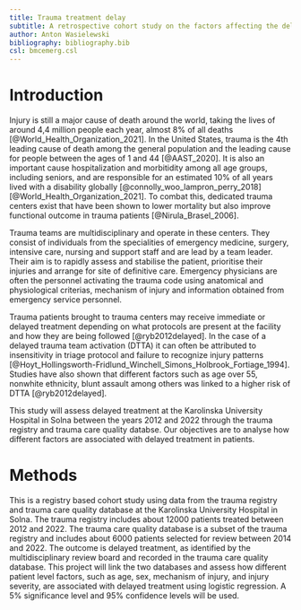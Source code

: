 ```yaml
---
title: Trauma treatment delay
subtitle: A retrospective cohort study on the factors affecting the delays in trauma care
author: Anton Wasielewski
bibliography: bibliography.bib
csl: bmcemerg.csl
---
```

Introduction
============
Injury is still a major cause of death around the world, taking the lives of around 4,4 million people each year, almost 8% of all deaths [@World_Health_Organization_2021]. In the United States, trauma is the 4th leading cause of death among the general population and the leading cause for people between the ages of 1 and 44 [@AAST_2020]. It is also an important cause hospitalization and morbitidity among all age groups, including seniors, and are responsible for an estimated 10% of all years lived with a disability globally [@connolly_woo_lampron_perry_2018] [@World_Health_Organization_2021]. To combat this, dedicated trauma centers exist that have been shown to lower mortality but also improve functional outcome in trauma patients [@Nirula_Brasel_2006]. 

Trauma teams are multidisciplinary and operate in these centers. They consist of individuals from the specialities of emergency medicine, surgery, intensive care, nursing and support staff and are lead by a team leader. Their aim is to rapidly assess and stabilise the patient, prioritise their injuries and arrange for site of definitive care. Emergency physicians are often the personnel activating the trauma code using anatomical and physiological criterias, mechanism of injury and information obtained from emergency service personnel.

Trauma patients brought to trauma centers may receive immediate or delayed treatment depending on what protocols are present at the facility and how they are being followed [@ryb2012delayed]. In the case of a delayed trauma team activation (DTTA) it can often be attributed to insensitivity in triage protocol and failure to recognize injury patterns [@Hoyt_Hollingsworth-Fridlund_Winchell_Simons_Holbrook_Fortiage_1994]. Studies have also shown that different factors such as age over 55, nonwhite ethnicity, blunt assault among others was linked to a higher risk of DTTA [@ryb2012delayed].

This study will assess delayed treatment at the Karolinska University Hospital in Solna between the years 2012 and 2022 through the trauma registry and trauma care quality databse. Our objectives are to analyse how different factors are associated with delayed treatment in patients.

Methods
=======
This is a registry based cohort study using data from the trauma registry and trauma care quality database at the Karolinska University Hospital in Solna. The trauma registry includes about 12000 patients treated between 2012 and 2022. The trauma care quality database is a subset of the trauma registry and includes about 6000 patients selected for review between 2014 and 2022. The outcome is delayed treatment, as identified by the multidisciplinary review board and recorded in the trauma care quality database. This project will link the two databases and assess how different patient level factors, such as age, sex, mechanism of injury, and injury severity, are associated with delayed treatment using logistic regression. A 5% significance level and 95% confidence levels will be used.

